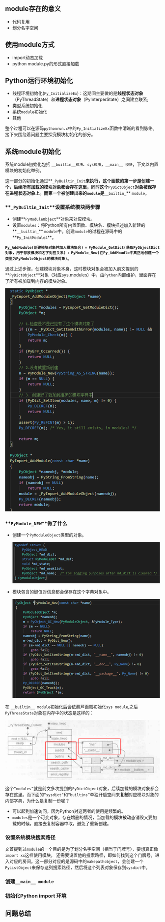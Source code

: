 ## module存在的意义

- 代码复用
- 划分名字空间

## 使用module方式

- import动态加载
- python module.py的形式直接加载

## Python运行环境初始化

- 线程环境初始化(`Py_InitializeEx`)：这期间主要做的是**线程状态对象**（PyThreadState）和**进程状态对象**（PyInterperState）之间建立联系; 
- 类型系统初始化
- 系统`module`初始化
- 其他

整个过程可以在源码`pythonrun.c`中的`Py_InitializeEx`函数中清晰的看到脉络。接下来围绕着问题主要探究模块初始化的部分。

## 系统module初始化

系统module初始化包括 `__builtin__模块`、`sys模块`，`__main__ 模块`，下文以内置模块的初始化举例。

这一部分的初始化通过**`_PyBuiltin_Init`**来执行，这个函数的第一步是创建一个，后续所有加载的模块对象都会存在这里，同时这个**`PyDictObject`**对象被保存在进程状态对象上。而第一个被创建出来的`module`是**`__builtin_`** `module`。

### **`_PyBuiltin_Init`**设置系统模块两步骤

- 创建**`PyModuleObject`**对象来对应模块。
- 设置`modules`：将Python所有内置函数、模块名、模块描述加入新建的**`__builtin_`** `module`中。创建`module`的过程在源码中的**`Py_InitModule4`**。

**`Py_AddModule(创建模块对象并加入模块集合)`** + **`PyModule_GetDict(获取PyObjectDict对象，用于存放模块和名字对应关系)`** + **`PyModule_New(在Py_AddMoudle中真正地创建一个类型为PyModuleObject的模块对象)`**。

通过上述步骤，创建模块对象本身，这时模块对象会被加入前文提到的**`PyDictObject`**对象（对应sys.modules）中，由`Python`内部维护，里面存在了所有被加载到内存的模块对象。

![1595653192420](img/PyImport_AddModule.png)

### **`PyModule_NEW`**做了什么

- 创建一个`PyModuleObject`类型的对象。

  ![PyModuleObject](img/PyModuleObject.png)

- 模块包含的键值对信息都会保存在这个字典对象中。

  ![](img/PyModule_New.png)

在 `__builtin__ module`初始化后会依葫芦画瓢初始化`sys module`,之后 `PyThreasState`对象在内存中的状态是这样的：

![完成系统模块初始化](img/完成系统模块初始化.png)

这个`“modules”`就是前文多次提到的`PyDictObject`对象，后续加载的模块对象都会存在这里。而下面的`“sysdict”`和`“builtins”`单独开启空间来**复制**对应模块对象的内部字典，为什么是复制一份呢？

- 可以起到加速访问，因为Python对这两者的使用是频繁的。
- `modules`是一个可变对象，存在增删的情况，当加载的模块被动态销毁又要加载的时候，直接去复制容器中取，避免了重新创建。

### 设置系统模块搜索路径

文首提到过`module`的一个目的是为了划分名字空间（相当于门牌号），要想真正像`import xx`这样使用模块， 还需要设置他的搜索路径，即如何找到这个门牌号，进入对应的房间。这一部分对应的是源码中的`makepathobject`，会创建一个`PyListObject`来保存这列搜索路径，然后将这个列表对象保存到`sysdict`中。

### 创建`__main__ module`

### 初始化Python import 环境



## 问题总结

